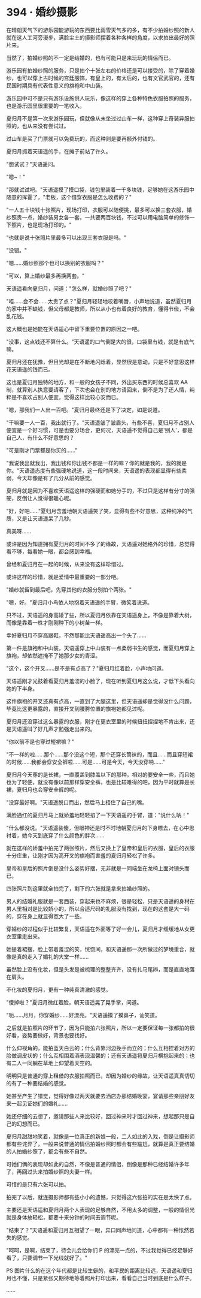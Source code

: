 <link rel="stylesheet" href="../styles/text.css" />
<h1>394 · 婚纱摄影</h1>

在晴朗天气下的游乐园能游玩的东西要比雨雪天气多的多，有不少拍婚纱照的新人就在这人工河旁漫步，满脸尘土的摄影师摆着各种各样的角度，以求拍出最好的照片来。

当然了，拍婚纱照的不一定是结婚的，也有可能只是来玩玩的情侣而已。

游乐园有拍婚纱照的服务，只是拍个十张左右的价格还是可以接受的，除了穿着婚纱，也可以穿上古时候的宫廷服饰，有皇上的，有太后的，也有文官武官的，还有民国时期具有代表性意义的旗袍和中山装。

游乐园中可不是只有游乐设施供人玩乐，像这样的穿上各种特色衣服拍照的服务，也是游乐园里很重要的一笔收入。

夏归月不是第一次来游乐园玩，但就像从未坐过过山车一样，这种穿上奇装异服拍照的，也从来没有尝试过。

过山车是买了门票就可以免费玩的，而这种则是要再额外付钱的。

夏归月抓着天语遥的手，在摊子前站了许久。

"想试试？"天语遥问。

"嗯\~！"

"那就试试吧。"天语遥摸了摸口袋，钱包里装着一千多块钱，足够她在这游乐园中随意的挥霍了，"老板，这个借穿衣服是怎么收费的？"

"一人五十块钱十张照片，现场打印，衣服可以随便挑，最多可以换三套衣服，婚纱照贵一点，婚纱装男女各一套，一共要两百块钱，不过可以用电脑简单的修饰一下照片，也是现场打印的。"

"也就是说十张照片里最多可以出现三套衣服是吗。"

"没错。"

"嗯......婚纱照那个也可以换别的衣服吗？"

"可以，算上婚纱最多再换两套。"

天语遥看向夏归月，问道："怎么样，就婚纱照了吧？"

"唔......会不会......太贵了点？"夏归月轻轻地咬着嘴唇，小声地说道，虽然夏归月的家中并不缺钱，但父母都是教师，所以从小也有着良好的教育，懂得节俭，不会乱花钱。

这大概也是她能在天语遥心中留下重要位置的原因之一吧。

"没事，这点钱还不算什么。"天语遥的口气倒是大的很，口袋里有钱，就是有底气嘛。

夏归月还在犹豫，但目光却是在不断地闪烁着，显然很是意动，只是不好意思这样花天语遥的钱而已。

这也是夏归月独特的地方，和一般的女孩子不同，外出买东西的时候总喜欢 AA 制，就算别人执意要请客了，下次也会在别的地方请回来，倒不是为了还人情，纯粹是不喜欢占别人便宜，觉得这样比较心安而已。

"嗯，那我们一人出一百吧。"夏归月最终还是下了决定，如是说道。

"干嘛要一人一百，我出就行了。"天语遥皱了皱眉头，有些不喜，夏归月不占别人便宜是一个好习惯，可是也要分场合，更何况，天语遥不觉得自己是'别人'，都是自己人，有什么不好意思的？

"可是刚才门票都是你买的......"

"我说我出就我出，我出钱和你出钱不都是一样的嘛？你的就是我的，我的就是你。"天语遥态度有些强硬地说道，这一段时间来，天语遥的表现都显得有些柔弱，今天却像是有了几分从前的感觉。

夏归月就是因为不喜欢天语遥这样的强硬而和她分手的，不过只是这样有分寸的强硬，反倒让人觉得很暖心呢。

"好，好吧......"夏归月含羞地朝天语遥笑了笑，显得有些不好意思，这种纯净的气质，又是让天语遥呆了几秒。

真美呀......

或许是因为知道拥有夏归月的时间不多了的缘故，天语遥对她格外的珍惜，总觉得看不够，每看她一眼，都会感到幸福。

曾经和夏归月在一起的时候，从来没有这样珍惜过。

或许这样的珍惜，就是爱情中最重要的一部分吧。

"婚纱就留到最后吧，先穿其他的衣服分别拍个两张。"

"嗯，好。"夏归月小鸟依人地抱着天语遥的手臂，微笑着说道。

只不过，天语遥的身高矮了些，所以夏归月依靠在天语遥身上，不像是靠着大树，而像是靠着一株才刚刚种下的小树苗一样。

幸好夏归月不穿高跟鞋，不然那能比天语遥高出一个头了......

第一件是旗袍和中山装，天语遥穿上中山装有一点柔弱书生的感觉，而夏归月穿上旗袍，却依然遮掩不了她那少女的青涩。

"这个，这个开叉......是不是有点高了？"夏归月红着脸，小声地问道。

天语遥刚才光鼓着看夏归月羞涩的小脸了，现在听到夏归月这么说，才低下头看向她的下半身。

这件旗袍的开叉还真有点高，一直到了大腿这里，但天语遥却是觉得没什么问题，毕竟比这更暴露的，直接开叉到腰胯位置的旗袍她都见过呢。

夏归月还没穿过这么暴露的衣服，刚才在更衣室里的时候扭扭捏捏地不肯出来，还是天语遥叫了好几声才勉强走出来的。

"你以前不是也穿过短裙嘛？"

"不一样的啦......那个......那个没这个短，那个还穿长筒袜的，而且......而且穿短裙的时候......我都会穿安全裤啦......可是......可是今天，今天没穿呐......"

夏归月今天穿的是长裙，一直覆盖到膝盖以下的那种，相对的要安全一些，而且她也为了轻便，就没有像以前那样穿安全裤，也是比较难得的吧，因为平时就算是长裙，夏归月也会穿安全裤的呢。

"没穿最好啊。"天语遥脱口而出，然后马上捂住了自己的嘴。

满脸通红的夏归月马上就娇羞地轻轻掐了一下天语遥的手臂，道："说什么呐！"

"什么都没说。"天语遥装傻，但眼神还是时不时地朝夏归月的下身瞟去，在心中思衬着，她今天到底穿了什么颜色的胖次......

就在这样的娇羞中拍完了两张照片，然后又换上了皇帝和皇后的衣服，皇后的衣服十分庄重，让刚才因为高开叉的旗袍而害羞的夏归月轻松了许多。

皇帝和皇后的照片倒是没什么姿势好摆，无非就是一同端坐在龙椅上面对镜头而已。

四张照片到这里就全拍完了，剩下的六张就是拿来拍婚纱照的。

男人的结婚礼服就是一套西装，穿起来也不麻烦，很是轻松，只是天语遥的身材在男人里相对是比较娇小的，所以合适尺码的礼服没有找到，现在的这套是大一码的，穿在身上就显得宽大了一些。

穿婚纱的过程似乎比较繁复，天语遥在外面等了好一会儿，夏归月才缓缓地从女更衣室里走出来。

她提着裙摆，脸上带着羞涩的笑，恍惚间，和天语遥那一次所做过的梦境重合，就像是真的走入了婚礼的大堂一样......

虽然脸上没有化妆，但是头发是被梳理的整整齐齐，没有扎马尾辫，而是直直地落在肩头。

不化妆的夏归月，更有一种纯真清澈的感觉。

"傻掉啦？"夏归月微红着脸，朝天语遥晃了晃手掌，问道。

"呃......月月，你穿婚纱......好漂亮。"天语遥摸了摸鼻子，讪笑道。

之后就是拍照片的环节了，因为只能拍六张照片，所以一定要保证每一张都拍的很好看，姿势要做好，背景也要找好。

什么仰视角的，能拍蓝天白云的；什么背靠河边挽手而立的；什么互相捏着对方的脸做调皮状的；什么互相围着酒表现温馨的；还有天语遥将夏归月横抱起来的；也有二人一同躺在草地上仰望着天空的。

明明只是普通的穿上租借的衣服拍照而已，却因为婚纱的缘故，让天语遥真真切切的有了一种要结婚的感觉。

她甚至产生了错觉，觉得好像过两天就要去酒店办那结婚晚宴，宴请那些亲朋好友来一起见证她们的婚礼......

她还仔细的去想了，邀请那些人来比较好，回过神来时才回过神来，想起那只是自己的幻想而已。

夏归月甜甜地笑着，就像是一位真正的新娘一般，二人如此的入戏，倒是让摄影师都有些诧异了，一般来说普通的情侣拍婚纱照时都会有些尴尬，就算是真正要结婚的人拍婚纱照了，都会有些不自然。

可她们俩的表现却如此的自然，不像是普通的情侣，倒像是那种已经结婚许多年了，再回过头来拍婚纱照的夫妻一样。

可惜的是只有六张可以拍。

拍完了以后，就连摄影师都有些小小的遗憾，只觉得这六张拍的实在是太快了点。

主要还是天语遥和夏归月两个人表现的足够自然，不用太多的调整，一般的情侣光就是身体放轻松，都要十来分钟的时间去调节呢。

"结束了？"天语遥和夏归月互相望了一眼，异口同声地问道，心中都有一种怅然若失的感觉。

"呵呵，是啊，结束了，待会儿会给你们 P 的漂亮一点的，不过我觉得已经足够好看了，只要调节一下光线就好了。"

PS 图片什么的在这个年代都是比较生僻的，和平民的距离比较远，天语遥和夏归月也不懂，只是紧张又期待地等着照片打印出来，看看自己当时到底是什么样子。

......
